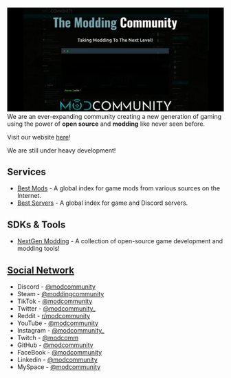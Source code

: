 <a href="https://moddingcommunity.com/topic/55-the-modding-community-taking-modding-to-the-next-level-making-it-the-norm/" target="_blank"><img src="https://github.com/Deaconn-net/Misc/blob/main/TMC.gif" data-canonical-src="https://github.com/Deaconn-net/Misc/blob/main/TMC.gif" /></a>
We are an ever-expanding community creating a new generation of gaming using the power of **open source** and **modding** like never seen before.

Visit our website [here](https://moddingcommunity.com/)!

We are still under heavy development!

## Services
* [Best Mods](https://bestmods.io/) - A global index for game mods from various sources on the Internet.
* [Best Servers](https://bestservers.io/) - A global index for game and Discord servers.

## SDKs & Tools
* [NextGen Modding](https://github.com/NextGen-Modding) - A collection of open-source game development and modding tools!

## [Social Network](https://moddingcommunity.com/forums/topic/3-all-social-media-platforms/#comment-3)
* Discord - [@modcommunity](https://dsc.gg/modcommunity)
* Steam - [@moddingcommunity](https://steamcommunity.com/groups/moddingcommunity)
* TikTok - [@modcommunity](https://tiktok.com/@modcommunity)
* Twitter - [@modcommunity_](https://twitter.com/modcommunity_)
* Reddit - [r/modcommunity](https://reddit.com/r/modcommunity)
* YouTube - [@modcommunity](https://youtube.com/channel/UCR1cNRhEiTtu8-9V-Lt9sHw)
* Instagram - [@modcommunity_](https://instagram.com/modcommunity_)
* Twitch - [@modcomm](https://twitch.tv/modcomm)
* GitHub - [@modcommunity](https://github.com/modcommunity)
* FaceBook - [@modcommunity](https://facebook.com/modcommunity)
* Linkedin - [@modcommunity](https://linkedin.com/company/modcommunity)
* MySpace - [@modcommunity](https://myspace.com/modcommunity)

